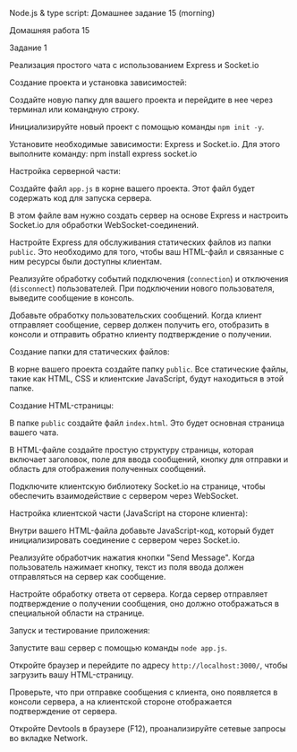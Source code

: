 Node.js & type script: Домашнее задание 15 (morning)

Домашняя работа 15


Задание 1


Реализация простого чата с использованием Express и Socket.io


Создание проекта и установка зависимостей:


Создайте новую папку для вашего проекта и перейдите в нее через терминал или командную строку.

Инициализируйте новый проект с помощью команды `npm init -y`.

Установите необходимые зависимости: Express и Socket.io. Для этого выполните команду: npm install express socket.io


Настройка серверной части:


Создайте файл `app.js` в корне вашего проекта. Этот файл будет содержать код для запуска сервера.

В этом файле вам нужно создать сервер на основе Express и настроить Socket.io для обработки WebSocket-соединений.

Настройте Express для обслуживания статических файлов из папки `public`. Это необходимо для того, чтобы ваш HTML-файл и связанные с ним ресурсы были доступны клиентам.

Реализуйте обработку событий подключения (`connection`) и отключения (`disconnect`) пользователей. При подключении нового пользователя, выведите сообщение в консоль.

Добавьте обработку пользовательских сообщений. Когда клиент отправляет сообщение, сервер должен получить его, отобразить в консоли и отправить обратно клиенту подтверждение о получении.


Создание папки для статических файлов:


В корне вашего проекта создайте папку `public`. Все статические файлы, такие как HTML, CSS и клиентские JavaScript, будут находиться в этой папке.


Создание HTML-страницы:


В папке `public` создайте файл `index.html`. Это будет основная страница вашего чата.

В HTML-файле создайте простую структуру страницы, которая включает заголовок, поле для ввода сообщений, кнопку для отправки и область для отображения полученных сообщений.

Подключите клиентскую библиотеку Socket.io на странице, чтобы обеспечить взаимодействие с сервером через WebSocket.


Настройка клиентской части (JavaScript на стороне клиента):


Внутри вашего HTML-файла добавьте JavaScript-код, который будет инициализировать соединение с сервером через Socket.io.

Реализуйте обработчик нажатия кнопки "Send Message". Когда пользователь нажимает кнопку, текст из поля ввода должен отправляться на сервер как сообщение.

Настройте обработку ответа от сервера. Когда сервер отправляет подтверждение о получении сообщения, оно должно отображаться в специальной области на странице.


Запуск и тестирование приложения:


Запустите ваш сервер с помощью команды `node app.js`.

Откройте браузер и перейдите по адресу `http://localhost:3000/`, чтобы загрузить вашу HTML-страницу.

Проверьте, что при отправке сообщения с клиента, оно появляется в консоли сервера, а на клиентской стороне отображается подтверждение от сервера.

Откройте Devtools в браузере (F12), проанализируйте сетевые запросы во вкладке Network.
